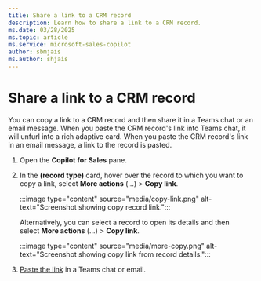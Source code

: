```yaml
---
title: Share a link to a CRM record
description: Learn how to share a link to a CRM record.
ms.date: 03/28/2025
ms.topic: article
ms.service: microsoft-sales-copilot
author: sbmjais
ms.author: shjais
---
```


# Share a link to a CRM record

You can copy a link to a CRM record and then share it in a Teams chat or an email message. When you paste the CRM record's link into Teams chat, it will unfurl into a rich adaptive card. When you paste the CRM record's link in an email message, a link to the record is pasted.

1. Open the **Copilot for Sales** pane.

1. In the **(record type)** card, hover over the record to which you want to copy a link, select **More actions** (...) > **Copy link**.

   :::image type="content" source="media/copy-link.png" alt-text="Screenshot showing copy record link.":::

   Alternatively, you can select a record to open its details and then select **More actions** (...) > **Copy link**.

   :::image type="content" source="media/more-copy.png" alt-text="Screenshot showing copy link from record details.":::

1. [Paste the link](share-crm-record-teams-conversation.md#paste-a-link-to-a-crm-record) in a Teams chat or email.
